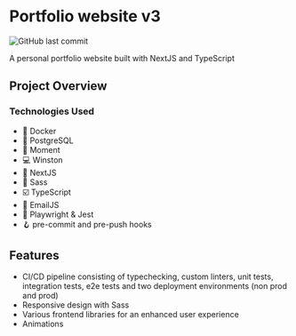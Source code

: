 # Portfolio website v3

![GitHub last commit](https://img.shields.io/github/last-commit/StGrozdanov/portfolio-v3)

A personal portfolio website built with NextJS and TypeScript

## Project Overview

### Technologies Used

- :whale: Docker
- 🏬 PostgreSQL 
- 📅 Moment 
- :computer: Winston 
- :rocket: NextJS 
- :art: Sass 
- ☑️ TypeScript 
- :email: EmailJS 
- 🧪 Playwright & Jest
- 🪝 pre-commit and pre-push hooks

## Features

- CI/CD pipeline consisting of typechecking, custom linters, unit tests, integration tests, e2e tests and two deployment environments (non prod and prod)
- Responsive design with Sass
- Various frontend libraries for an enhanced user experience
- Animations
